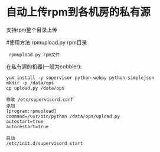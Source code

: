 # 自动上传rpm到各机房的私有源 
支持rpm整个目录上传


#使用方法
   	 rpmupload.py rpm目录 
   
	 rpmupload.py rpm文件

在私有源的机器(一般为cobbler):


	yum install -y supervisor python-webpy python-simplejson
	mkdir -p /data/ops
	cp upload.py /data/ops
	
	修改 /etc/supervisord.conf
	添加
	[program:rpmupload]
	command=/usr/bin/python /data/ops/upload.py
	autostart=true
	autorestart=true
	
	启动
	/etc/init.d/supervisord start
